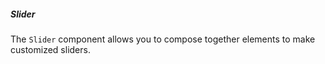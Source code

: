 ##### Slider

The `Slider` component allows you to compose together elements to make customized sliders.

